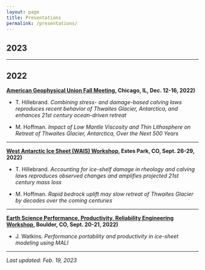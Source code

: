```yaml
---
layout: page
title: Presentations
permalink: /presentations/
---
```


## 2023

---

## 2022

**[American Geophysical Union Fall Meeting](https://www.agu.org/Fall-Meeting-2022), Chicago, IL, Dec. 12-16, 2022)**

* T. Hillebrand. *Combining stress- and damage-based calving laws reproduces recent behavior of Thwaites Glacier, Antarctica, and enhances 21st century ocean-driven retreat*

* M. Hoffman. *Impact of Low Mantle Viscosity and Thin Lithosphere on Retreat of Thwaites Glacier, Antarctica, Over the Next 500 Years*

---

**[West Antarctic Ice Sheet (WAIS) Workshop](https://www.waisworkshop.org/2022-wais-workshop), Estes Park, CO, Sept. 26-29, 2022)**

* T. Hillebrand. *Accounting for ice-shelf damage in rheology and calving laws reproduces observed changes and amplifies projected 21st century mass loss*

* M. Hoffman. *Rapid bedrock uplift may slow retreat of Thwaites Glacier by decades over the coming centuries*

---

**[Earth Science Performance, Productivity, Reliability Engineering Workshop](https://www2.cisl.ucar.edu/events/esppre-workshop), Boulder, CO, Sept. 20-21, 2022)**

* J. Watkins. *Performance portability and productivity in ice-sheet modeling using MALI*

---

*Last updated: Feb. 19, 2023*



